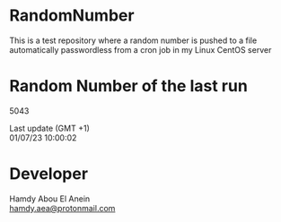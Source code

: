 # RandomNumber    
This is a test repository where a random number is pushed to a file automatically passwordless from a cron job in my Linux CentOS server    
# Random Number of the last run   
5043
      
Last update (GMT +1)    
01/07/23 10:00:02
# Developer    
Hamdy Abou El Anein   
hamdy.aea@protonmail.com
